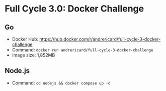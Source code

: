 # Full Cycle 3.0: Docker Challenge

## Go

- Docker Hub: https://hub.docker.com/r/andrericard/full-cycle-3-docker-challenge
- Command: `docker run andrericard/full-cycle-3-docker-challenge`
- Image size: 1,852MB

## Node.js

- Command: `cd nodejs && docker compose up -d`
